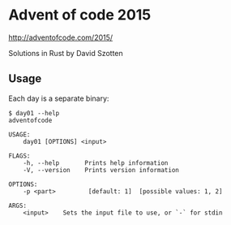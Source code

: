# Advent of code 2015

<http://adventofcode.com/2015/>

Solutions in Rust by David Szotten

## Usage

Each day is a separate binary:

```
$ day01 --help
adventofcode

USAGE:
    day01 [OPTIONS] <input>

FLAGS:
    -h, --help       Prints help information
    -V, --version    Prints version information

OPTIONS:
    -p <part>         [default: 1]  [possible values: 1, 2]

ARGS:
    <input>    Sets the input file to use, or `-` for stdin
```
